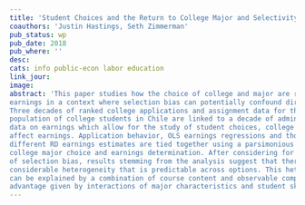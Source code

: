 ```yaml
---
title: 'Student Choices and the Return to College Major and Selectivity'
coauthors: 'Justin Hastings, Seth Zimmerman'
pub_status: wp
pub_date: 2018
pub_where: ''
desc: 
cats: info public-econ labor education 
link_jour: 
image:
abstract: 'This paper studies how the choice of college and major are related to life cycle
earnings in a context where selection bias can potentially confound direct measurement.
Three decades of ranked college applications and assignment data for the
population of college students in Chile are linked to a decade of administrative tax
data on earnings which allow for the study of student choices, college and major
affect earnings. Application behavior, OLS earnings regressions and thousands of
different RD earnings estimates are tied together using a parsimonious model of
college major choice and earnings determination. After considering for the presence
of selection bias, results stemming from the analysis suggest that there is
considerable heterogeneity that is predictable across options. This heterogeneity
can be explained by a combination of course content and observable comparative
advantage given by interactions of major characteristics and student skills.'
---
```

